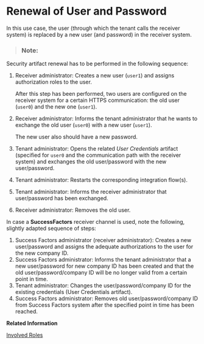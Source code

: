 <!-- loioa1c26c88f52c40bfa32fd7f6ec20d361 -->

# Renewal of User and Password

In this use case, the user \(through which the tenant calls the receiver system\) is replaced by a new user \(and password\) in the receiver system.

> ### Note:  

Security artifact renewal has to be performed in the following sequence:

1.  Receiver administrator: Creates a new user \(`user1`\) and assigns authorization roles to the user.

    After this step has been performed, two users are configured on the receiver system for a certain HTTPS communication: the old user \(`user0`\) and the new one \(`user1`\).

2.  Receiver administrator: Informs the tenant administrator that he wants to exchange the old user \(`user0`\) with a new user \(`user1`\).

    The new user also should have a new password.

3.  Tenant administrator: Opens the related *User Credentials* artifact \(specified for `user0` and the communication path with the receiver system\) and exchanges the old user/password with the new user/password.
4.  Tenant administrator: Restarts the corresponding integration flow\(s\).
5.  Tenant administrator: Informs the receiver administrator that user/password has been exchanged.
6.  Receiver administrator: Removes the old user.

In case a **SuccessFactors** receiver channel is used, note the following, slightly adapted sequence of steps:

1.  Success Factors administrator \(receiver administrator\): Creates a new user/password and assigns the adequate authorizations to the user for the new company ID.
2.  Success Factors administrator: Informs the tenant administrator that a new user/password for new company ID has been created and that the old user/password/company ID will be no longer valid from a certain point in time.
3.  Tenant administrator: Changes the user/password/company ID for the existing credentials \(User Credentials artifact\).
4.  Success Factors administrator: Removes old user/password/company ID from Success Factors system after the specified point in time has been reached.

**Related Information**  


[Involved Roles](involved-roles-3968091.md "The security artifact renewal process requires that different persons perform a sequence of steps in a coordinated way on each side of the communication. The exact sequence depends on the kind of security material which is renewed and on the use case.")


